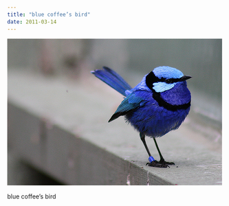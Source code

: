 ```yaml
---
title: "blue coffee’s bird"
date: 2011-03-14
---
```


![2011-03-14-8w1s00u0.jpeg](/images/2011-03-14-8w1s00u0.jpeg)

<p>blue coffee’s bird</p>